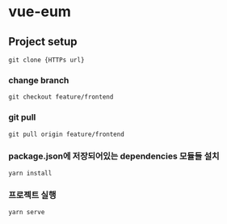 # vue-eum

## Project setup
```
git clone {HTTPs url}
```

### change branch 
```
git checkout feature/frontend
```

### git pull
```
git pull origin feature/frontend
```

### package.json에 저장되어있는 dependencies 모듈들 설치
```
yarn install
```

### 프로젝트 실행
```
yarn serve
```

